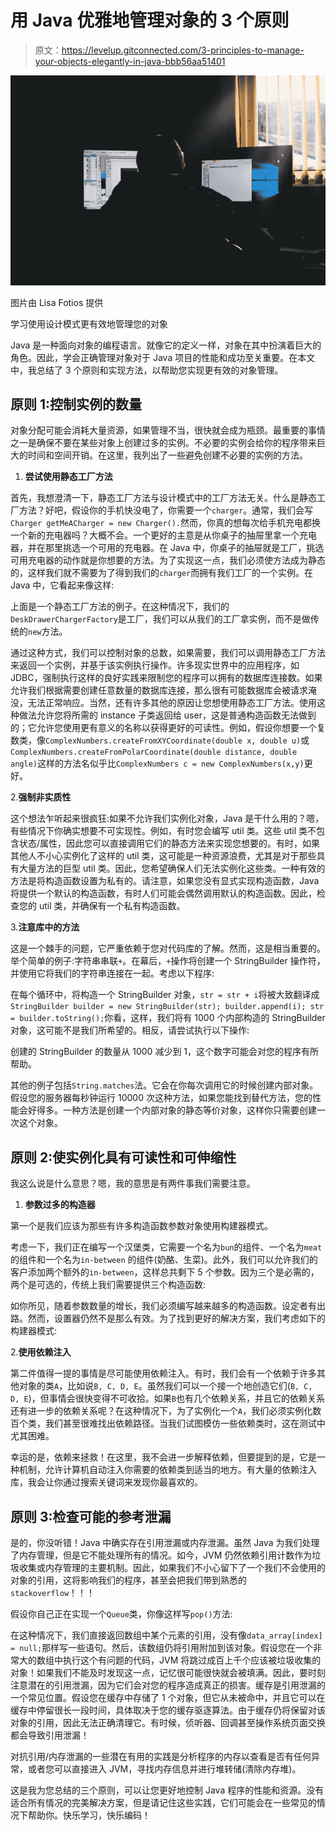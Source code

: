 # 用 Java 优雅地管理对象的 3 个原则

> 原文：<https://levelup.gitconnected.com/3-principles-to-manage-your-objects-elegantly-in-java-bbb56aa51401>

![](img/3d0c5c24fefd0b1331b3c767d971c9db.png)

图片由 Lisa Fotios 提供

学习使用设计模式更有效地管理您的对象

Java 是一种面向对象的编程语言。就像它的定义一样，对象在其中扮演着巨大的角色。因此，学会正确管理对象对于 Java 项目的性能和成功至关重要。在本文中，我总结了 3 个原则和实现方法，以帮助您实现更有效的对象管理。

## 原则 1:控制实例的数量

对象分配可能会消耗大量资源，如果管理不当，很快就会成为瓶颈。最重要的事情之一是确保不要在某些对象上创建过多的实例。不必要的实例会给你的程序带来巨大的时间和空间开销。在这里，我列出了一些避免创建不必要的实例的方法。

1.  **尝试使用静态工厂方法**

首先，我想澄清一下，静态工厂方法与设计模式中的工厂方法无关。什么是静态工厂方法？好吧，假设你的手机快没电了，你需要一个`charger`。通常，我们会写`Charger getMeACharger = new Charger().`然而，你真的想每次给手机充电都换一个新的充电器吗？大概不会。一个更好的主意是从你桌子的抽屉里拿一个充电器，并在那里挑选一个可用的充电器。在 Java 中，你桌子的抽屉就是工厂，挑选可用充电器的动作就是你想要的方法。为了实现这一点，我们必须使方法成为静态的，这样我们就不需要为了得到我们的`charger`而拥有我们工厂的一个实例。在 Java 中，它看起来像这样:

上面是一个静态工厂方法的例子。在这种情况下，我们的`DeskDrawerChargerFactory`是工厂，我们可以从我们的工厂拿实例，而不是做传统的`new`方法。

通过这种方式，我们可以控制对象的总数，如果需要，我们可以调用静态工厂方法来返回一个实例，并基于该实例执行操作。许多现实世界中的应用程序，如 JDBC，强制执行这样的良好实践来限制您的程序可以拥有的数据库连接数。如果允许我们根据需要创建任意数量的数据库连接，那么很有可能数据库会被请求淹没，无法正常响应。当然，还有许多其他的原因让您想使用静态工厂方法。使用这种做法允许您将所需的 instance 子类返回给 user，这是普通构造函数无法做到的；它允许您使用更有意义的名称以获得更好的可读性。例如，假设你想要一个复数类，像`ComplexNumbers.createFromXYCoordinate(double x, double u)`或`ComplexNumbers.createFromPolarCoordinate(double distance, double angle)`这样的方法名似乎比`ComplexNumbers c = new ComplexNumbers(x,y)`更好。

2.**强制非实质性**

这个想法乍听起来很疯狂:如果不允许我们实例化对象，Java 是干什么用的？嗯，有些情况下你确实想要不可实现性。例如，有时您会编写 util 类。这些 util 类不包含状态/属性，因此您可以直接调用它们的静态方法来实现您想要的。有时，如果其他人不小心实例化了这样的 util 类，这可能是一种资源浪费，尤其是对于那些具有大量方法的巨型 util 类。因此，您希望确保人们无法实例化这些类。一种有效的方法是将构造函数设置为私有的。请注意，如果您没有显式实现构造函数，Java 将提供一个默认的构造函数，有时人们可能会偶然调用默认的构造函数。因此，检查您的 util 类，并确保有一个私有构造函数。

3.**注意库中的方法**

这是一个棘手的问题，它严重依赖于您对代码库的了解。然而，这是相当重要的。举个简单的例子:字符串串联`+`。在幕后，`+`操作将创建一个 StringBuilder 操作符，并使用它将我们的字符串连接在一起。考虑以下程序:

在每个循环中，将构造一个 StringBuilder 对象，`str = str + i`将被大致翻译成`StringBuilder builder = new StringBuilder(str); builder.append(i); str = builder.toString();`你看，这样，我们将有 1000 个内部构造的 StringBuilder 对象，这可能不是我们所希望的。相反，请尝试执行以下操作:

创建的 StringBuilder 的数量从 1000 减少到 1，这个数字可能会对您的程序有所帮助。

其他的例子包括`String.matches`法。它会在你每次调用它的时候创建内部对象。假设您的服务器每秒钟运行 10000 次这种方法，如果您能找到替代方法，您的性能会好得多。一种方法是创建一个内部对象的静态等价对象，这样你只需要创建一次这个对象。

## 原则 2:使实例化具有可读性和可伸缩性

我这么说是什么意思？嗯，我的意思是有两件事我们需要注意。

1.  **参数过多的构造器**

第一个是我们应该为那些有许多构造函数参数对象使用构建器模式。

考虑一下，我们正在编写一个汉堡类，它需要一个名为`bun`的组件、一个名为`meat`的组件和一个名为`in-between` 的组件(奶酪、生菜)。此外，我们可以允许我们的客户添加两个额外的`in-between`，这样总共剩下 5 个参数。因为三个是必需的，两个是可选的，传统上我们需要提供三个构造函数:

如你所见，随着参数数量的增长，我们必须编写越来越多的构造函数。设定者有出路。然而，设置器仍然不是那么有效。为了找到更好的解决方案，我们考虑如下的构建器模式:

2.**使用依赖注入**

第二件值得一提的事情是尽可能使用依赖注入。有时，我们会有一个依赖于许多其他对象的类`A`，比如说`B, C, D, E`。虽然我们可以一个接一个地创造它们(`B, C, D, E`)，但事情会很快变得不可收拾。如果`B`也有几个依赖关系，并且它的依赖关系还有进一步的依赖关系呢？在这种情况下，为了实例化一个`A`，我们必须实例化数百个类，我们甚至很难找出依赖路径。当我们试图模仿一些依赖类时，这在测试中尤其困难。

幸运的是，依赖来拯救！在这里，我不会进一步解释依赖，但要提到的是，它是一种机制，允许计算机自动注入你需要的依赖类到适当的地方。有大量的依赖注入库，我会让你通过搜索关键词来发现你最喜欢的。

## 原则 3:检查可能的参考泄漏

是的，你没听错！Java 中确实存在引用泄漏或内存泄漏。虽然 Java 为我们处理了内存管理，但是它不能处理所有的情况。如今，JVM 仍然依赖引用计数作为垃圾收集或内存管理的主要机制。因此，如果我们不小心留下了一个我们不会使用的对象的引用，这将影响我们的程序，甚至会把我们带到熟悉的`stackoverflow`！！！

假设你自己正在实现一个`Queue`类，你像这样写`pop()`方法:

在这种情况下，我们直接返回数组中某个元素的引用，没有像`data_array[index] = null;`那样写一些语句。然后，该数组仍将引用附加到该对象。假设您在一个非常大的数组中执行这个有问题的代码，JVM 将跳过成百上千个应该被垃圾收集的对象！如果我们不能及时发现这一点，记忆很可能很快就会被填满。因此，要时刻注意潜在的引用泄漏，因为它们会对您的程序造成真正的损害。缓存是引用泄漏的一个常见位置。假设您在缓存中存储了 1 个对象，但它从未被命中，并且它可以在缓存中停留很长一段时间，具体取决于您的缓存驱逐算法。由于缓存仍将保留对该对象的引用，因此无法正确清理它。有时候，侦听器、回调甚至操作系统页面交换都会导致引用泄漏！

对抗引用/内存泄漏的一些潜在有用的实践是分析程序的内存以查看是否有任何异常，或者您可以直接进入 JVM，寻找内存信息并进行堆转储(清除内存堆)。

这是我为您总结的三个原则，可以让您更好地控制 Java 程序的性能和资源。没有适合所有情况的完美解决方案，但是请记住这些实践，它们可能会在一些常见的情况下帮助你。快乐学习，快乐编码！